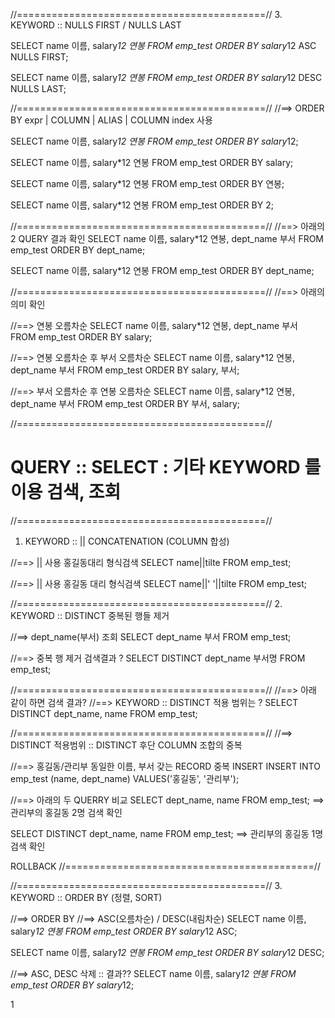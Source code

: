 //===========================================//
3. KEYWORD :: NULLS FIRST / NULLS LAST

SELECT
name 이름, salary*12 연봉
FROM emp_test
ORDER BY salary*12 ASC NULLS FIRST;

SELECT
name 이름, salary*12 연봉
FROM emp_test
ORDER BY salary*12 DESC NULLS LAST;


//===========================================//
//==> ORDER BY expr | COLUMN | ALIAS | COLUMN index 사용

SELECT
name 이름, salary*12 연봉
FROM emp_test
ORDER BY salary*12;

SELECT
name 이름, salary*12 연봉
FROM emp_test
ORDER BY salary;

SELECT
name 이름, salary*12 연봉
FROM emp_test
ORDER BY 연봉;

SELECT
name 이름, salary*12 연봉
FROM emp_test
ORDER BY 2;

//===========================================//
//==> 아래의 2 QUERY 결과 확인
SELECT
name 이름, salary*12 연봉, dept_name 부서
FROM emp_test
ORDER BY dept_name;

SELECT
name 이름, salary*12 연봉
FROM emp_test
ORDER BY dept_name;

//===========================================//
//==> 아래의 의미 확인

//==> 연봉 오름차순
SELECT
name 이름, salary*12 연봉, dept_name 부서
FROM emp_test
ORDER BY salary;

//==> 연봉 오름차순 후 부서 오름차순
SELECT
name 이름, salary*12 연봉, dept_name 부서
FROM emp_test
ORDER BY salary, 부서;

//==> 부서 오름차순 후 연봉 오름차순
SELECT
name 이름, salary*12 연봉, dept_name 부서
FROM emp_test
ORDER BY 부서, salary;

//===========================================//
# QUERY :: SELECT : 기타 KEYWORD 를 이용 검색, 조회
//===========================================//
1. KEYWORD :: || CONCATENATION (COLUMN 합성)

//==> || 사용 홍길동대리 형식검색
SELECT
name||tilte
FROM emp_test;

//==> || 사용 홍길동 대리 형식검색
SELECT
name||' '||tilte
FROM emp_test;

//===========================================//
2. KEYWORD :: DISTINCT 중복된 행들 제거

//==> dept_name(부서) 조회
SELECT dept_name 부서 FROM emp_test;

//==> 중복 행 제거 검색결과 ?
SELECT
DISTINCT dept_name 부서명
FROM emp_test;

//===========================================//
//==> 아래 같이 하면 검색 결과?
//==> KEYWORD :: DISTINCT 적용 범위는 ?
SELECT
DISTINCT dept_name, name
FROM emp_test;

//===========================================//
//==> DISTINCT 적용범위 :: DISTINCT 후단 COLUMN 조합의 중복

//==> 홍길동/관리부 동일한 이름, 부서 갖는 RECORD 중복 INSERT
INSERT
INTO emp_test (name, dept_name)
VALUES('홍길동', '관리부');

//==> 아래의 두 QUERRY 비교
SELECT
dept_name, name
FROM emp_test;
==> 관리부의 홍길동 2명 검색 확인

SELECT
DISTINCT dept_name, name
FROM emp_test;
==> 관리부의 홍길동 1명 검색 확인

ROLLBACK
//===========================================//

//===========================================//
3. KEYWORD :: ORDER BY (정렬, SORT)

//==> ORDER BY
//==> ASC(오름차순) / DESC(내림차순)
SELECT
name 이름, salary*12 연봉
FROM emp_test
ORDER BY salary*12 ASC;

SELECT
name 이름, salary*12 연봉
FROM emp_test
ORDER BY salary*12 DESC;

//==> ASC, DESC 삭제 :: 결과??
SELECT
name 이름, salary*12 연봉
FROM emp_test
ORDER BY salary*12;

1